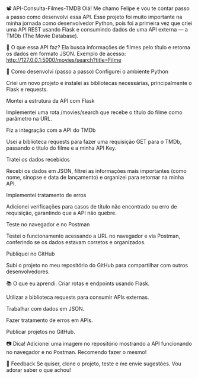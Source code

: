 📽️ API-Consulta-Filmes-TMDB
Olá! Me chamo Felipe e vou te contar passo a passo como desenvolvi essa API. Esse projeto foi muito importante na minha jornada como desenvolvedor Python, pois foi a primeira vez que criei uma API REST usando Flask e consumindo dados de uma API externa — a TMDb (The Movie Database).

🚀 O que essa API faz?
Ela busca informações de filmes pelo título e retorna os dados em formato JSON.
Exemplo de acesso:
http://127.0.0.1:5000/movies/search?title=Filme

📝 Como desenvolvi (passo a passo)
Configurei o ambiente Python

Criei um novo projeto e instalei as bibliotecas necessárias, principalmente o Flask e requests.

Montei a estrutura da API com Flask

Implementei uma rota /movies/search que recebe o título do filme como parâmetro na URL.

Fiz a integração com a API do TMDb

Usei a biblioteca requests para fazer uma requisição GET para o TMDb, passando o título do filme e a minha API Key.

Tratei os dados recebidos

Recebi os dados em JSON, filtrei as informações mais importantes (como nome, sinopse e data de lançamento) e organizei para retornar na minha API.

Implementei tratamento de erros

Adicionei verificações para casos de título não encontrado ou erro de requisição, garantindo que a API não quebre.

Teste no navegador e no Postman

Testei o funcionamento acessando a URL no navegador e via Postman, conferindo se os dados estavam corretos e organizados.

Publiquei no GitHub

Subi o projeto no meu repositório do GitHub para compartilhar com outros desenvolvedores.

📚 O que eu aprendi:
Criar rotas e endpoints usando Flask.

Utilizar a biblioteca requests para consumir APIs externas.

Trabalhar com dados em JSON.

Fazer tratamento de erros em APIs.

Publicar projetos no GitHub.

📷 Dica!
Adicionei uma imagem no repositório mostrando a API funcionando no navegador e no Postman. Recomendo fazer o mesmo!

📢 Feedback
Se quiser, clone o projeto, teste e me envie sugestões. Vou adorar saber o que achou!

